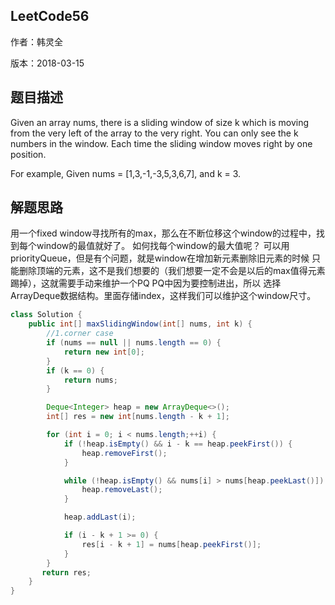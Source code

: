 ## LeetCode56

作者：韩灵全

版本：2018-03-15


## 题⽬描述

Given an array nums, there is a sliding window of size k which is moving from the very left of the array to the very right. You can only see the k numbers in the window. Each time the sliding window moves right by one position.

For example,
Given nums = [1,3,-1,-3,5,3,6,7], and k = 3.


## 解题思路
用一个fixed window寻找所有的max，那么在不断位移这个window的过程中，找到每个window的最值就好了。
如何找每个window的最大值呢？ 可以用priorityQueue，但是有个问题，就是window在增加新元素删除旧元素的时候
只能删除顶端的元素，这不是我们想要的（我们想要一定不会是以后的max值得元素踢掉），这就需要手动来维护一个PQ
PQ中因为要控制进出，所以 选择ArrayDeque数据结构。里面存储index，这样我们可以维护这个window尺寸。

```java
class Solution {
    public int[] maxSlidingWindow(int[] nums, int k) {
        //1.corner case
        if (nums == null || nums.length == 0) {
            return new int[0];
        }
        if (k == 0) {
            return nums;
        }

        Deque<Integer> heap = new ArrayDeque<>();
        int[] res = new int[nums.length - k + 1];

        for (int i = 0; i < nums.length;++i) {
            if (!heap.isEmpty() && i - k == heap.peekFirst()) {
                heap.removeFirst();
            }

            while (!heap.isEmpty() && nums[i] > nums[heap.peekLast()]) {
                heap.removeLast();
            }

            heap.addLast(i);

            if (i - k + 1 >= 0) {
                res[i - k + 1] = nums[heap.peekFirst()];
            }
        }
       return res;
    }
}
